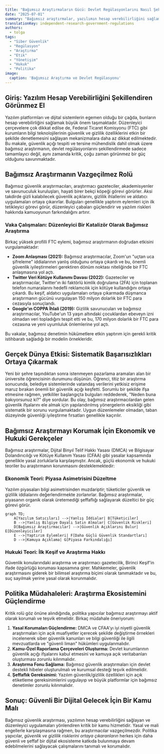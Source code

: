 ```yaml
---
title: "Bağımsız Araştırmaların Gücü: Devlet Regülasyonlarını Nasıl Şekillendiriyorlar?"
date: "2025-07-01"
summary: "Bağımsız araştırmalar, yazılımın hesap verebilirliğini sağlamada ve düzenleyici uygulamaları temin etmede çok önemli bir rol oynamaktadır. Bu makale, bağımsız araştırmaların devlet regülasyonlarını nasıl şekillendirdiğini inceliyor ve bu hayati ortaklığı güçlendirmek için politika müdahaleleri öneriyor."
translationKey: independent-research-government-regulations
authors:
  - tolga
tags:
  - "Siber Güvenlik"
  - "Regülasyon"
  - "Araştırma"
  - "Etik"
  - "Yönetişim"
  - "Hukuk"
  - "Politika"
image:
  caption: 'Bağımsız Araştırma ve Devlet Regülasyonu'
---
```


## Giriş: Yazılım Hesap Verebilirliğini Şekillendiren Görünmez El

Yazılım platformları ve dijital sistemlerin egemen olduğu bir çağda, bunların hesap verebilirliğini sağlamak büyük önem taşımaktadır. Düzenleyici çerçevelere çok dikkat edilse de, Federal Ticaret Komisyonu (FTC) gibi kurumların bilgi teknolojilerinin güvenlik ve gizlilik özelliklerini etkin bir şekilde denetlemesini sağlayan mekanizmalara daha az dikkat edilmektedir. Bu makale, güvenlik açığı tespiti ve tersine mühendislik dahil olmak üzere bağımsız araştırmanın, devlet regülasyonlarını şekillendirmede sadece tamamlayıcı değil, aynı zamanda kritik, çoğu zaman görünmez bir güç olduğunu savunmaktadır.

## Bağımsız Araştırmanın Vazgeçilmez Rolü

Bağımsız güvenlik araştırmacıları, araştırmacı gazeteciler, akademisyenler ve savunuculuk kuruluşları, hayati birer bekçi köpeği görevi görürler. Aksi takdirde gizli kalabilecek güvenlik açıklarını, gizlilik ihlallerini ve aldatıcı uygulamaları ortaya çıkarırlar. Bulguları genellikle yaptırım eylemleri için ilk tetikleyici görevi görür, düzenleyici çabaları güçlendirir ve yazılım riskleri hakkında kamuoyunun farkındalığını artırır.

### Vaka Çalışmaları: Düzenleyici Bir Katalizör Olarak Bağımsız Araştırma

Birkaç yüksek profilli FTC eylemi, bağımsız araştırmanın doğrudan etkisini vurgulamaktadır:

*   **Zoom Anlaşması (2021):** Bağımsız araştırmacılar, Zoom'un "uçtan uca şifreleme" iddialarının yanlış olduğunu ortaya çıkardı ve bu, önemli güvenlik iyileştirmeleri gerektiren dönüm noktası niteliğinde bir FTC anlaşmasına yol açtı.
*   **Twitter Veri Kötüye Kullanımı Davası (2022):** Gazeteciler ve araştırmacılar, Twitter'ın iki faktörlü kimlik doğrulama (2FA) için toplanan telefon numaralarını hedefli reklamcılık için kötüye kullandığını ortaya çıkardı. Bu keşif, aldatıcı uygulamaları ortaya çıkarmada düşmanca araştırmanın gücünü vurgulayan 150 milyon dolarlık bir FTC para cezasıyla sonuçlandı.
*   **Google'ın COPPA İhlali (2019):** Gizlilik savunucuları ve bağımsız araştırmacılar, YouTube'un 13 yaşın altındaki çocuklardan ebeveyn izni olmadan veri topladığını tespit etti ve bu, 170 milyon dolarlık bir FTC para cezasına ve yeni uyumluluk önlemlerine yol açtı.

Bu vakalar, bağımsız denetimin hükümetlere etkin yaptırım için gerekli kritik istihbaratı sağladığı bir modelin örnekleridir.

## Gerçek Dünya Etkisi: Sistematik Başarısızlıkları Ortaya Çıkarmak

Yeni bir şehre taşındıktan sonra istenmeyen pazarlama aramaları alan bir üniversite öğrencisinin durumunu düşünün. Öğrenci, titiz bir araştırma sonucunda, belediye sistemlerinde vatandaş verilerini yetkisiz erişime maruz bırakan önemli bir güvenlik açığı keşfetti. Sorumlu bir şekilde ifşa etmesine rağmen, yetkililer başlangıçta bulguları reddederek, "Neden buna bakıyorsunuz ki?" diye sordular. Bu olay, bağımsız araştırmacılardan gelen güvenlik ifşalarını ele almak için yapılandırılmış yönergelerin eksikliği gibi sistematik bir sorunu vurgulamaktadır. Uygun düzenlemeler olmadan, taban düzeyinde güvenliği iyileştirme fırsatları genellikle kaçırılır.

## Bağımsız Araştırmayı Korumak İçin Ekonomik ve Hukuki Gerekçeler

Bağımsız araştırmalar, Dijital Binyıl Telif Hakkı Yasası (DMCA) ve Bilgisayar Dolandırıcılığı ve Kötüye Kullanım Yasası (CFAA) gibi yasalar kapsamında genellikle yasal zorluklarla karşılaşmıştır. Ancak, güçlü ekonomik ve hukuki teoriler bu araştırmanın korunmasını desteklemektedir:

### Ekonomik Teori: Piyasa Asimetrisini Düzeltme

Yazılım piyasaları bilgi asimetrisinden muzdariptir; tüketiciler güvenlik ve gizlilik iddialarını değerlendirmekte zorlanırlar. Bağımsız araştırmalar, piyasanın organik olarak üretemediği şeffaflığı sağlayarak düzeltici bir güç görevi görür.

```mermaid
graph TD;
    A[Yazılım Satıcıları] -->|Yanlış İddialar| B[Tüketiciler]
    B -->|Yanlış Bilgiye Dayalı Satın Almalar| C[Güvenlik Riskleri]
    D[Bağımsız Araştırmacılar] -->|Güvenlik Açıklarını Bulur| E[Düzenleyiciler]
    E -->|Yaptırım Eylemleri| F[Daha Güçlü Güvenlik Standartları]
    D -->|Kamuya Açıklama| G[Piyasa Farkındalığı]
```

### Hukuki Teori: İlk Keşif ve Araştırma Hakkı

Güvenlik konularındaki araştırma ve araştırmacı gazetecilik, Birinci Keşif'in ifade özgürlüğü koruması kapsamına girer. Mahkemeler, güvenlik araştırmasını giderek bir bilimsel araştırma biçimi olarak tanımaktadır ve bu, suç sayılmak yerine yasal olarak korunmalıdır.

## Politika Müdahaleleri: Araştırma Ekosistemini Güçlendirme

Kritik rolü göz önüne alındığında, politika yapıcılar bağımsız araştırmayı aktif olarak korumalı ve teşvik etmelidir. Birkaç müdahale öneriyorum:

1.  **Yasal Korumaları Güçlendirme:** DMCA ve CFAA'yı iyi niyetli güvenlik araştırmaları için açık muafiyetler içerecek şekilde değiştirme örnekleri incelenerek siber güvenlik kanunları ve bilgi güvenliği ile ilgili mevzuatlarda ve "güvenli liman" hükümleri uygulanmalıdır.
2.  **Kamu-Özel Raporlama Çerçeveleri Oluşturma:** Devlet kurumlarının güvenlik açığı ifşalarını kabul etmesini ve kamuya açık veritabanları oluşturması zorunlu kılınmalıdır.
3.  **Araştırma Fonu Sağlama:** Bağımsız güvenlik araştırmaları için devlet destekli hibeler oluşturulmalı ve kurumsal desteği teşvik edilmelidir.
4.  **Şeffaflık Gereksinimi:** Yazılım güvenlik/gizlilik özellikleri için açık etiketleme gereksinimlerini uygulayıp ve büyük platformlar için bağımsız denetimler zorunlu kılınmalıdır.

## Sonuç: Güvenli Bir Dijital Gelecek İçin Bir Kamu Malı

Bağımsız güvenlik araştırması, yazılımın hesap verebilirliğini sağlayan ve düzenleyici uygulamaları yönlendiren kritik bir kamu hizmetidir. Yasal ve mali engellerle karşılaşmasına rağmen, bu araştırmacılar vazgeçilmezdir. Politika yapıcılar, _güvenlik ve gizlilik risklerini ortaya çıkaranların_ herkes için daha güvenli ve şeffaf bir dijital ekosisteme katkıda bulunmaya devam edebilmelerini sağlayacak çalışmalarını tanımalı ve korumalıdır.
